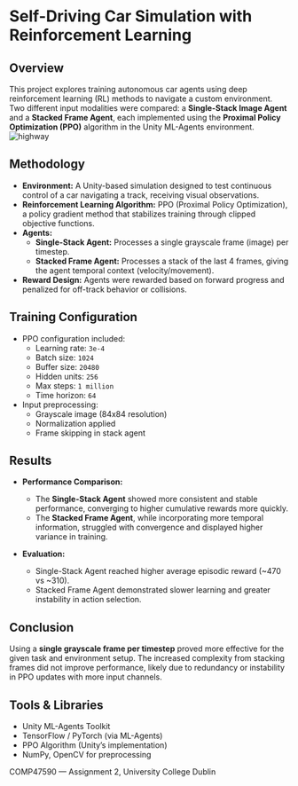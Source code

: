 # Self-Driving Car Simulation with Reinforcement Learning

## Overview

This project explores training autonomous car agents using deep reinforcement learning (RL) methods to navigate a custom environment. Two different input modalities were compared: a **Single-Stack Image Agent** and a **Stacked Frame Agent**, each implemented using the **Proximal Policy Optimization (PPO)** algorithm in the Unity ML-Agents environment.
![highway](https://github.com/user-attachments/assets/842ec210-ca88-4dff-a874-baa148e58b9f)


## Methodology

- **Environment:** A Unity-based simulation designed to test continuous control of a car navigating a track, receiving visual observations.
- **Reinforcement Learning Algorithm:** PPO (Proximal Policy Optimization), a policy gradient method that stabilizes training through clipped objective functions.
- **Agents:**
  - **Single-Stack Agent:** Processes a single grayscale frame (image) per timestep.
  - **Stacked Frame Agent:** Processes a stack of the last 4 frames, giving the agent temporal context (velocity/movement).
- **Reward Design:** Agents were rewarded based on forward progress and penalized for off-track behavior or collisions.

## Training Configuration

- PPO configuration included:
  - Learning rate: `3e-4`
  - Batch size: `1024`
  - Buffer size: `20480`
  - Hidden units: `256`
  - Max steps: `1 million`
  - Time horizon: `64`
- Input preprocessing:
  - Grayscale image (84x84 resolution)
  - Normalization applied
  - Frame skipping in stack agent

## Results

- **Performance Comparison:**
  - The **Single-Stack Agent** showed more consistent and stable performance, converging to higher cumulative rewards more quickly.
  - The **Stacked Frame Agent**, while incorporating more temporal information, struggled with convergence and displayed higher variance in training.

- **Evaluation:**
  - Single-Stack Agent reached higher average episodic reward (~470 vs ~310).
  - Stacked Frame Agent demonstrated slower learning and greater instability in action selection.

## Conclusion

Using a **single grayscale frame per timestep** proved more effective for the given task and environment setup. The increased complexity from stacking frames did not improve performance, likely due to redundancy or instability in PPO updates with more input channels.

## Tools & Libraries

- Unity ML-Agents Toolkit
- TensorFlow / PyTorch (via ML-Agents)
- PPO Algorithm (Unity’s implementation)
- NumPy, OpenCV for preprocessing



COMP47590 — Assignment 2, University College Dublin
